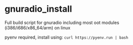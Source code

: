 # gnuradio_install
Full build script for gnuradio including most oot modules (i386/i686/x86_64/arm) on linux

pyenv required, install using:
``curl https://pyenv.run | bash``

